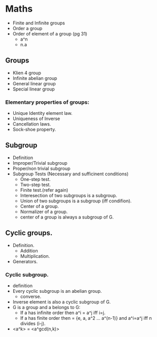 # Maths
+ Finite and Infinite groups
+ Order a group
+ Order of element of a group (pg 31)
  - a^n
  - n.a

## Groups
+ Klien 4 group
+ Infinite abelian group 
+ General linear group
+ Special linear group


### Elementary properties of groups:
+ Unique Identity element law. 
+ Uniqueness of Inverse
+ Cancellation laws.
+ Sock-shoe property.

## Subgroup
+ Definition
+ Improper/Trivial subgroup
+ Proper/non trivial subgroup 
+ Subgroup Tests (Necessary and sufficinent conditions)
  * One-step test.
  * Two-step test. 
  * Finite test.(refer again)
  * Interesection of two subgroups is a subgroup.
  * Union of two subgroups is a subgroup (iff condifion).
  * Center of a group.
  * Normalizer of a group.
  * center of a group is always a subgroup of G.

## Cyclic groups.
+ Definition.
  * Addition
  * Multiplication.
+ Generators. 

### Cyclic subgroup.
+ definition
+ Every cyclic subgroup is an abelian group.
  - converse.
+ Inverse element is also a cyclic subgroup of G.
+ G is a group and a belongs to G:
  - If a has infinite order then a^i = a^j iff i=j.
  - If a has finite order then <a> = {e, a, a^2 ... a^(n-1)} and a^i=a^j iff n divides (i-j).
+ <a^k> = <a^gcd(n,k)>
